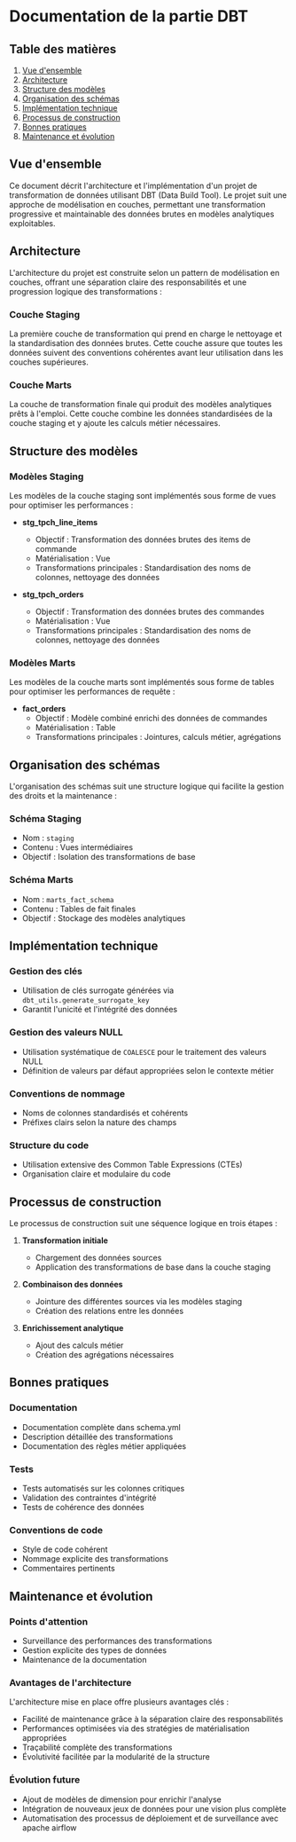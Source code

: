 # Documentation de la partie DBT

## Table des matières
1. [Vue d'ensemble](#vue-densemble)
2. [Architecture](#architecture)
3. [Structure des modèles](#structure-des-modèles)
4. [Organisation des schémas](#organisation-des-schémas)
5. [Implémentation technique](#implémentation-technique)
6. [Processus de construction](#processus-de-construction)
7. [Bonnes pratiques](#bonnes-pratiques)
8. [Maintenance et évolution](#maintenance-et-évolution)

## Vue d'ensemble

Ce document décrit l'architecture et l'implémentation d'un projet de transformation de données utilisant DBT (Data Build Tool). Le projet suit une approche de modélisation en couches, permettant une transformation progressive et maintainable des données brutes en modèles analytiques exploitables.

## Architecture

L'architecture du projet est construite selon un pattern de modélisation en couches, offrant une séparation claire des responsabilités et une progression logique des transformations :

### Couche Staging
La première couche de transformation qui prend en charge le nettoyage et la standardisation des données brutes. Cette couche assure que toutes les données suivent des conventions cohérentes avant leur utilisation dans les couches supérieures.

### Couche Marts
La couche de transformation finale qui produit des modèles analytiques prêts à l'emploi. Cette couche combine les données standardisées de la couche staging et y ajoute les calculs métier nécessaires.

## Structure des modèles

### Modèles Staging
Les modèles de la couche staging sont implémentés sous forme de vues pour optimiser les performances :

- **stg_tpch_line_items**
  - Objectif : Transformation des données brutes des items de commande
  - Matérialisation : Vue
  - Transformations principales : Standardisation des noms de colonnes, nettoyage des données

- **stg_tpch_orders**
  - Objectif : Transformation des données brutes des commandes
  - Matérialisation : Vue
  - Transformations principales : Standardisation des noms de colonnes, nettoyage des données

### Modèles Marts
Les modèles de la couche marts sont implémentés sous forme de tables pour optimiser les performances de requête :

- **fact_orders**
  - Objectif : Modèle combiné enrichi des données de commandes
  - Matérialisation : Table
  - Transformations principales : Jointures, calculs métier, agrégations

## Organisation des schémas

L'organisation des schémas suit une structure logique qui facilite la gestion des droits et la maintenance :

### Schéma Staging
- Nom : `staging`
- Contenu : Vues intermédiaires
- Objectif : Isolation des transformations de base

### Schéma Marts
- Nom : `marts_fact_schema`
- Contenu : Tables de fait finales
- Objectif : Stockage des modèles analytiques

## Implémentation technique

### Gestion des clés
- Utilisation de clés surrogate générées via `dbt_utils.generate_surrogate_key`
- Garantit l'unicité et l'intégrité des données

### Gestion des valeurs NULL
- Utilisation systématique de `COALESCE` pour le traitement des valeurs NULL
- Définition de valeurs par défaut appropriées selon le contexte métier

### Conventions de nommage
- Noms de colonnes standardisés et cohérents
- Préfixes clairs selon la nature des champs

### Structure du code
- Utilisation extensive des Common Table Expressions (CTEs)
- Organisation claire et modulaire du code

## Processus de construction

Le processus de construction suit une séquence logique en trois étapes :

1. **Transformation initiale**
   - Chargement des données sources
   - Application des transformations de base dans la couche staging

2. **Combinaison des données**
   - Jointure des différentes sources via les modèles staging
   - Création des relations entre les données

3. **Enrichissement analytique**
   - Ajout des calculs métier
   - Création des agrégations nécessaires

## Bonnes pratiques

### Documentation
- Documentation complète dans schema.yml
- Description détaillée des transformations
- Documentation des règles métier appliquées

### Tests
- Tests automatisés sur les colonnes critiques
- Validation des contraintes d'intégrité
- Tests de cohérence des données

### Conventions de code
- Style de code cohérent
- Nommage explicite des transformations
- Commentaires pertinents

## Maintenance et évolution

### Points d'attention
- Surveillance des performances des transformations
- Gestion explicite des types de données
- Maintenance de la documentation

### Avantages de l'architecture
L'architecture mise en place offre plusieurs avantages clés :
- Facilité de maintenance grâce à la séparation claire des responsabilités
- Performances optimisées via des stratégies de matérialisation appropriées
- Traçabilité complète des transformations
- Évolutivité facilitée par la modularité de la structure

### Évolution future
- Ajout de modèles de dimension pour enrichir l'analyse
- Intégration de nouveaux jeux de données pour une vision plus complète
- Automatisation des processus de déploiement et de surveillance avec apache airflow